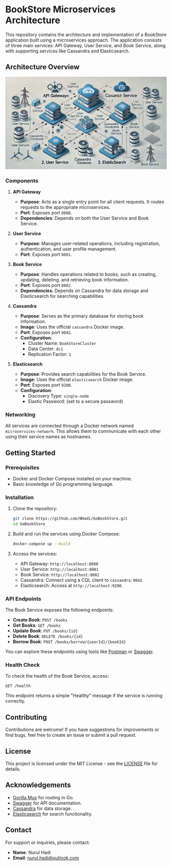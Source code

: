 
# BookStore Microservices Architecture

This repository contains the architecture and implementation of a BookStore application built using a microservices approach. The application consists of three main services: API Gateway, User Service, and Book Service, along with supporting services like Cassandra and Elasticsearch.

## Architecture Overview

![BookStore Microservices Architecture](A_system_design_architecture_diagram_illustrating_.png.webp)

### Components

1. **API Gateway**
   - **Purpose**: Acts as a single entry point for all client requests. It routes requests to the appropriate microservices.
   - **Port**: Exposes port `8080`.
   - **Dependencies**: Depends on both the User Service and Book Service.

2. **User Service**
   - **Purpose**: Manages user-related operations, including registration, authentication, and user profile management.
   - **Port**: Exposes port `8081`.

3. **Book Service**
   - **Purpose**: Handles operations related to books, such as creating, updating, deleting, and retrieving book information.
   - **Port**: Exposes port `8082`.
   - **Dependencies**: Depends on Cassandra for data storage and Elasticsearch for searching capabilities.

4. **Cassandra**
   - **Purpose**: Serves as the primary database for storing book information.
   - **Image**: Uses the official `cassandra` Docker image.
   - **Port**: Exposes port `9042`.
   - **Configuration**:
     - Cluster Name: `BookStoreCluster`
     - Data Center: `dc1`
     - Replication Factor: `1`

5. **Elasticsearch**
   - **Purpose**: Provides search capabilities for the Book Service.
   - **Image**: Uses the official `elasticsearch` Docker image.
   - **Port**: Exposes port `9200`.
   - **Configuration**:
     - Discovery Type: `single-node`
     - Elastic Password: (set to a secure password)

### Networking

All services are connected through a Docker network named `microservices-network`. This allows them to communicate with each other using their service names as hostnames.

## Getting Started

### Prerequisites

- Docker and Docker Compose installed on your machine.
- Basic knowledge of Go programming language.

### Installation

1. Clone the repository:

   ```bash
   git clone https://github.com/NHadi/GoBookStore.git
   cd GoBookStore
   ```

2. Build and run the services using Docker Compose:

   ```bash
   docker-compose up --build
   ```

3. Access the services:
   - API Gateway: `http://localhost:8080`
   - User Service: `http://localhost:8081`
   - Book Service: `http://localhost:8082`
   - Cassandra: Connect using a CQL client to `cassandra:9042`.
   - Elasticsearch: Access at `http://localhost:9200`.

### API Endpoints

The Book Service exposes the following endpoints:

- **Create Book**: `POST /books`
- **Get Books**: `GET /books`
- **Update Book**: `PUT /books/{id}`
- **Delete Book**: `DELETE /books/{id}`
- **Borrow Book**: `POST /books/borrow/{userId}/{bookId}`

You can explore these endpoints using tools like [Postman](https://www.postman.com/) or [Swagger](http://swagger.io/).

### Health Check

To check the health of the Book Service, access:

```
GET /health
```

This endpoint returns a simple "Healthy" message if the service is running correctly.

## Contributing

Contributions are welcome! If you have suggestions for improvements or find bugs, feel free to create an issue or submit a pull request.

## License

This project is licensed under the MIT License - see the [LICENSE](LICENSE) file for details.

## Acknowledgements

- [Gorilla Mux](https://github.com/gorilla/mux) for routing in Go.
- [Swagger](https://swagger.io/) for API documentation.
- [Cassandra](http://cassandra.apache.org/) for data storage.
- [Elasticsearch](https://www.elastic.co/) for search functionality.

## Contact

For support or inquiries, please contact:

- **Name**: Nurul Hadi
- **Email**: nurul.hadi@outlook.com
